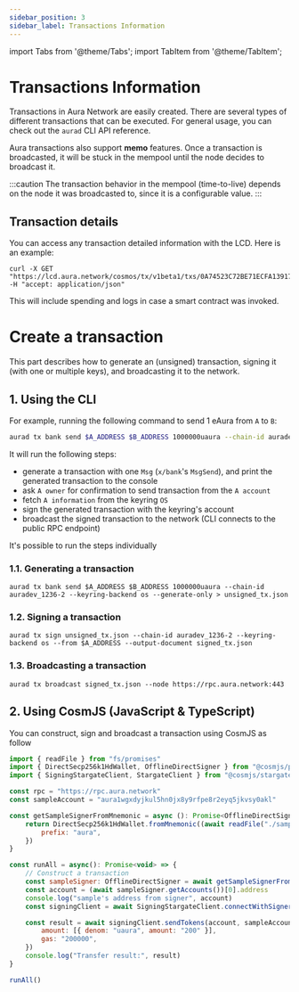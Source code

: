 ```yaml
---
sidebar_position: 3
sidebar_label: Transactions Information
---
```


import Tabs from '@theme/Tabs';
import TabItem from '@theme/TabItem';

# Transactions Information
Transactions in Aura Network are easily created. There are several types of different transactions that can be executed. For general usage, 
you can check out the `aurad` CLI API reference.

Aura transactions also support **memo** features. Once a transaction is broadcasted, it will be stuck in the mempool until the node decides
to broadcast it. 

:::caution
The transaction behavior in the mempool (time-to-live) depends on the node it was broadcasted to, since it is a configurable value.
:::

## Transaction details

You can access any transaction detailed information with the LCD. Here is an example:

```
curl -X GET "https://lcd.aura.network/cosmos/tx/v1beta1/txs/0A74523C72BE71ECFA13917DCB42DB752A9083FAAD24E5F051AFFA61151EB0C0" -H "accept: application/json"
```
This will include spending and logs in case a smart contract was invoked.

# Create a transaction
This part describes how to generate an (unsigned) transaction, signing it (with one or multiple keys), and broadcasting it to the network.

## 1. Using the CLI 
For example, running the following command to send 1 eAura from `A` to `B`:

```bash
aurad tx bank send $A_ADDRESS $B_ADDRESS 1000000uaura --chain-id auradev_1236-2 --keyring-backend os --node https://rpc.aura.network:443
```

It will run the following steps:
- generate a transaction with one `Msg` (`x/bank`'s `MsgSend`), and print the generated transaction to the console
- ask `A owner` for confirmation to send transaction from the `A account`
- fetch `A information` from the keyring `OS`
- sign the generated transaction with the keyring's account
- broadcast the signed transaction to the network (CLI connects to the public RPC endpoint)

It's possible to run the steps individually

### 1.1. Generating a transaction

```
aurad tx bank send $A_ADDRESS $B_ADDRESS 1000000uaura --chain-id auradev_1236-2 --keyring-backend os --generate-only > unsigned_tx.json  
```


### 1.2. Signing a transaction

```
aurad tx sign unsigned_tx.json --chain-id auradev_1236-2 --keyring-backend os --from $A_ADDRESS --output-document signed_tx.json
```

### 1.3. Broadcasting a transaction

```
aurad tx broadcast signed_tx.json --node https://rpc.aura.network:443
```

## 2. Using CosmJS (JavaScript & TypeScript)
You can construct, sign and broadcast a transaction using CosmJS as follow

```javascript
import { readFile } from "fs/promises"
import { DirectSecp256k1HdWallet, OfflineDirectSigner } from "@cosmjs/proto-signing"
import { SigningStargateClient, StargateClient } from "@cosmjs/stargate"

const rpc = "https://rpc.aura.network"
const sampleAccount = "aura1wgxdyjkul5hn0jx8y9rfpe8r2eyq5jkvsy0akl"

const getSampleSignerFromMnemonic = async (): Promise<OfflineDirectSigner> => {
    return DirectSecp256k1HdWallet.fromMnemonic((await readFile("./sample.mnemonic.key")).toString(), {
        prefix: "aura",
    })
}

const runAll = async(): Promise<void> => {
    // Construct a transaction
    const sampleSigner: OfflineDirectSigner = await getSampleSignerFromMnemonic()
    const account = (await sampleSigner.getAccounts())[0].address
    console.log("sample's address from signer", account)
    const signingClient = await SigningStargateClient.connectWithSigner(rpc, sampleSigner)

    const result = await signingClient.sendTokens(account, sampleAccount, [{ denom: "uaura", amount: "100000" }], {
        amount: [{ denom: "uaura", amount: "200" }],
        gas: "200000",
    })
    console.log("Transfer result:", result)
}

runAll()
```

